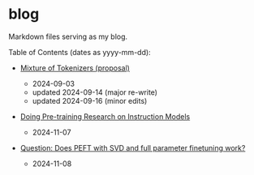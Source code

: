 # blog

Markdown files serving as my blog.

Table of Contents (dates as yyyy-mm-dd):

- [Mixture of Tokenizers (proposal)](contents/mixture-of-tokenizers/README.md) 
  - 2024-09-03
  - updated 2024-09-14 (major re-write)
  - updated 2024-09-16 (minor edits)

- [Doing Pre-training Research on Instruction Models](contents/doing-pretraining-research-on-instruction-models/README.md) 
  - 2024-11-07

- [Question: Does PEFT with SVD and full parameter finetuning work?](contents/question-does-peft-with-svd-and-full-parameter-finetuning-work/README.md) 
  - 2024-11-08
